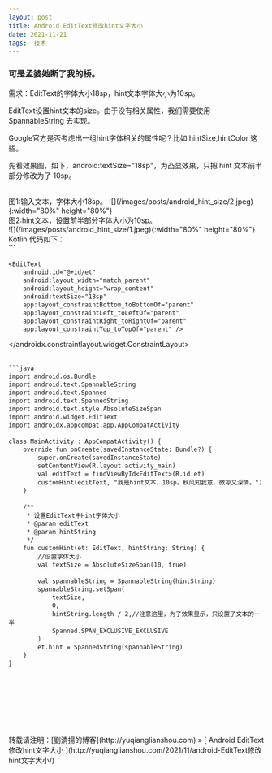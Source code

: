 ```yaml
---
layout: post  
title: Android EditText修改hint文字大小
date: 2021-11-21  
tags:  技术
---
```

### 可是孟婆她断了我的桥。


需求：EditText的字体大小18sp，hint文本字体大小为10sp。 

EditText设置hint文本的size。由于没有相关属性，我们需要使用 SpannableString 去实现。 

Google官方是否考虑出一组hint字体相关的属性呢？比如 hintSize,hintColor 这些。

先看效果图，如下，android:textSize="18sp"，为凸显效果，只把 hint 文本前半部分修改为了 10sp。  

<br/>
图1:输入文本，字体大小18sp。
![](/images/posts/android_hint_size/2.jpeg){:width="80%" height="80%"}  
<br/>
图2:hint文本，设置前半部分字体大小为10sp。
<br/>
![](/images/posts/android_hint_size/1.jpeg){:width="80%" height="80%"}  
<br/>
Kotlin 代码如下：  
<br/>
```
<?xml version="1.0" encoding="utf-8"?>
<androidx.constraintlayout.widget.ConstraintLayout xmlns:android="http://schemas.android.com/apk/res/android"
    xmlns:app="http://schemas.android.com/apk/res-auto"
    xmlns:tools="http://schemas.android.com/tools"
    android:layout_width="match_parent"
    android:layout_height="match_parent"
    tools:context=".MainActivity">

    <EditText
        android:id="@+id/et"
        android:layout_width="match_parent"
        android:layout_height="wrap_content"
        android:textSize="18sp"
        app:layout_constraintBottom_toBottomOf="parent"
        app:layout_constraintLeft_toLeftOf="parent"
        app:layout_constraintRight_toRightOf="parent"
        app:layout_constraintTop_toTopOf="parent" />

</androidx.constraintlayout.widget.ConstraintLayout>
```

```java
import android.os.Bundle
import android.text.SpannableString
import android.text.Spanned
import android.text.SpannedString
import android.text.style.AbsoluteSizeSpan
import android.widget.EditText
import androidx.appcompat.app.AppCompatActivity

class MainActivity : AppCompatActivity() {
    override fun onCreate(savedInstanceState: Bundle?) {
        super.onCreate(savedInstanceState)
        setContentView(R.layout.activity_main)
        val editText = findViewById<EditText>(R.id.et)
        customHint(editText, "我是hint文本，10sp。秋风知我意，微凉又深情。")
    }

    /**
     * 设置EditText中Hint字体大小
     * @param editText
     * @param hintString
     */
    fun customHint(et: EditText, hintString: String) {
        //设置字体大小
        val textSize = AbsoluteSizeSpan(10, true)

        val spannableString = SpannableString(hintString)
        spannableString.setSpan(
            textSize,
            0,
            hintString.length / 2,//注意这里，为了效果显示，只设置了文本的一半
            Spanned.SPAN_EXCLUSIVE_EXCLUSIVE
        )
        et.hint = SpannedString(spannableString)
    }
}
```

<br/>
<br/> 
<br/> 
<br/> 
<br/> 
<br/> 
<br/> 
转载请注明：[劉清揚的博客](http://yuqianglianshou.com) » [ Android EditText修改hint文字大小 ](http://yuqianglianshou.com/2021/11/android-EditText修改hint文字大小/)  
<br/>